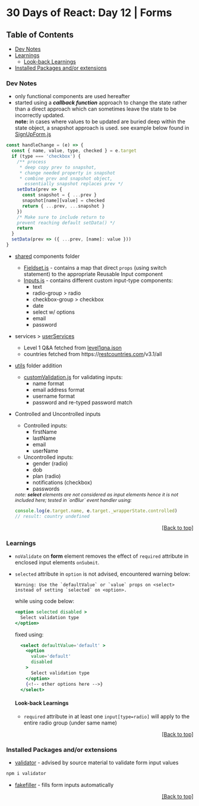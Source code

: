 <div id="top"></div>

<!-- omit in toc -->
# 30 Days of React: Day 12 | Forms


<!-- omit in toc -->
## Table of Contents
- [Dev Notes](#dev-notes)
- [Learnings](#learnings)
  - [Look-back Learnings](#look-back-learnings)
- [Installed Packages and/or extensions](#installed-packages-andor-extensions)


### Dev Notes
<!-- * Folder Structure here -->
* only functional components are used hereafter
* started using a ***callback function*** approach to change the state rather than a direct approach which can sometimes leave the state to be incorrectly updated. <br/>**note:** in cases where values to be updated are buried deep within the state object, a snapshot approach is used. see example below found in [SignUpForm.js](./src//Level2/_Level2Custom/__SignUpForm/SignUpForm.js)
```javascript
const handleChange = (e) => {
  const { name, value, type, checked } = e.target
  if (type === 'checkbox') {
    /** process
     * deep copy prev to snapshot,
     * change needed property in snapshot
     * combine prev and snapshot object,
       essentially snapshot replaces prev */
    setData(prev => {
      const snapshot = { ...prev }
      snapshot[name][value] = checked
      return { ...prev, ...snapshot }
    })
    /* Make sure to include return to
    prevent reaching default setData() */
    return
  }
  setData(prev => ({ ...prev, [name]: value }))
}
```
* [shared](./src/shared/) components folder
  * [Fieldset.js](./src/shared/Fieldset.js) - contains a map that direct `props` (using switch statement) to the appropriate Reusable Input component
  * [Inputs.js](./src/shared/Inputs.js) - contains different custom input-type components:
    * text
    * radio-group > radio
    * checkbox-group > checkbox
    * date
    * select w/ options
    * email
    * password
* services > [userServices](./src/services/userServices.js)
  * Level 1 Q&A fetched from [level1qna.json](./public/data/level1qna.json)
  * countries fetched from https://[restcountries.com](https://restcountries.com)/v3.1/all
* [utils](./src/utils/) folder addition
  * [customValidation.js](./src/utils/customValidation.js) for validating inputs:
    * name format
    * email address format
    * username format
    * password and re-typed password match
* Controlled and Uncontrolled inputs
  * Controlled inputs:
    * firstName
    * lastName
    * email
    * userName
  * Uncontrolled inputs:
    * gender (radio)
    * dob
    * plan (radio)
    * notifications (checkbox)
    * passwords

  <small style="font-size: 0.9em; font-style: italic;">
    note: <em style="font-weight: bold;">select</em> elements are not considered as input elements hence it is not included here; tested in `onBlur` event handler using:
  </small>

  ```javascript
  console.log(e.target.name, e.target._wrapperState.controlled)
  // result: country undefined
  ```

<div align="right"><a href="#top">[Back to top]</a></div>

### Learnings
* `noValidate` on **form** element removes the effect of `required` attribute in enclosed input elements `onSubmit`.
* `selected` attribute in `option` is not advised, encountered warning below:
  ```console
  Warning: Use the `defaultValue` or `value` props on <select> instead of setting `selected` on <option>.
  ```
  while using code below:
  ```jsx
  <option selected disabled >
    Select validation type
  </option>
  ```
  fixed using:
  ```jsx
    <select defaultValue='default' >
      <option
        value='default'
        disabled
      >
        Select validation type
      </option>
      {<!-- other options here -->}
    </select>
  ```

  #### Look-back Learnings
  * `required` attribute in at least one `input[type=radio]` will apply to the entire radio group (under same name)

<div align="right"><a href="#top">[Back to top]</a></div>

### Installed Packages and/or extensions
* [validator](https://github.com/validatorjs/validator.js#validators) -  advised by source material to validate form input values
```bash
npm i validator
```
* [fakefiller](https://fakefiller.com/) - fills form inputs automatically

<div align="right"><a href="#top">[Back to top]</a></div>

